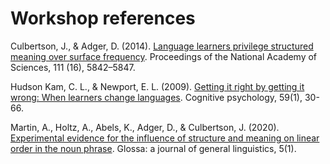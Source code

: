 # Workshop references

Culbertson, J., & Adger, D. (2014). [Language learners privilege structured meaning over surface frequency](https://www.pnas.org/doi/abs/10.1073/pnas.1320525111). Proceedings of the National Academy of Sciences, 111 (16), 5842–5847.

Hudson Kam, C. L., & Newport, E. L. (2009). [Getting it right by getting it wrong: When learners change languages](https://www.sciencedirect.com/science/article/pii/S0010028509000048). Cognitive psychology, 59(1), 30-66.

Martin, A., Holtz, A., Abels, K., Adger, D., & Culbertson, J. (2020). [Experimental evidence for the influence of structure and meaning on linear order in the noun phrase](https://www.glossa-journal.org/article/id/5345/). Glossa: a journal of general linguistics, 5(1).
